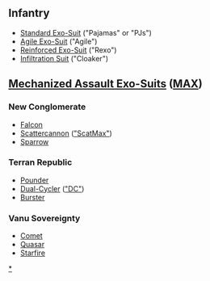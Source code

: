 ## Infantry

-   [Standard Exo-Suit](Standard_Exo-Suit "wikilink") ("Pajamas" or
    "PJs")
-   [Agile Exo-Suit](Agile_Exo-Suit "wikilink") ("Agile")
-   [Reinforced Exo-Suit](Reinforced_Exo-Suit "wikilink") ("Rexo")
-   [Infiltration Suit](Infiltration_Suit "wikilink") ("Cloaker")

## [Mechanized Assault Exo-Suits](MAX "wikilink") ([MAX](MAX "wikilink"))

### New Conglomerate

-   [Falcon](Falcon "wikilink")
-   [Scattercannon](Scattercannon "wikilink")
    (["ScatMax"](Acronyms_and_Slang "wikilink"))
-   [Sparrow](Sparrow "wikilink")

### Terran Republic

-   [Pounder](Pounder "wikilink")
-   [Dual-Cycler](Dual-Cycler "wikilink")
    (["DC"](Acronyms_and_Slang "wikilink"))
-   [Burster](Burster "wikilink")

### Vanu Sovereignty

-   [Comet](Comet "wikilink")
-   [Quasar](Quasar "wikilink")
-   [Starfire](Starfire "wikilink")

[\*](category:Armor "wikilink")